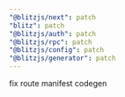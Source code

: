 ```yaml
---
"@blitzjs/next": patch
"blitz": patch
"@blitzjs/auth": patch
"@blitzjs/rpc": patch
"@blitzjs/config": patch
"@blitzjs/generator": patch
---
```


fix route manifest codegen
